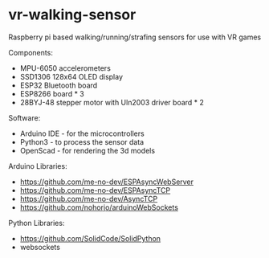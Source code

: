 # vr-walking-sensor
Raspberry pi based walking/running/strafing sensors for use with VR games

Components:
- MPU-6050 accelerometers
- SSD1306 128x64 OLED display
- ESP32 Bluetooth board
- ESP8266 board * 3
- 28BYJ-48 stepper motor with Uln2003 driver board * 2

Software:
- Arduino IDE - for the microcontrollers
- Python3 - to process the sensor data
- OpenScad - for rendering the 3d models

Arduino Libraries:
- https://github.com/me-no-dev/ESPAsyncWebServer
- https://github.com/me-no-dev/ESPAsyncTCP
- https://github.com/me-no-dev/AsyncTCP
- https://github.com/nohorjo/arduinoWebSockets

Python Libraries:
- https://github.com/SolidCode/SolidPython
- websockets
